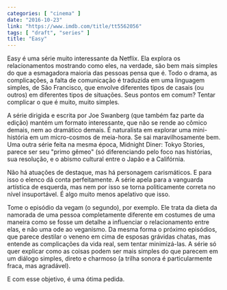 ```yaml
---
categories: [ "cinema" ]
date: "2016-10-23"
link: "https://www.imdb.com/title/tt5562056"
tags: [ "draft", "series" ]
title: "Easy"
---
```

Easy é uma série muito interessante da Netflix. Ela explora os relacionamentos mostrando como eles, na verdade, são bem mais simples do que a esmagadora maioria das pessoas pensa que é. Todo o drama, as complicações, a falta de comunicação é traduzida em uma linguagem simples, de São Francisco, que envolve diferentes tipos de casais (ou outros) em diferentes tipos de situações. Seus pontos em comum? Tentar complicar o que é muito, muito simples.

A série dirigida e escrita por Joe Swanberg (que também faz parte da edição) mantém um formato interessante, que não se rende ao cômico demais, nem ao dramático demais. É naturalista em explorar uma mini-história em um micro-cosmos de meia-hora. Se sai maravilhosamente bem. Uma outra série feita na mesma época, Midnight Diner: Tokyo Stories, parece ser seu "primo gêmeo" (só diferenciando pelo foco nas histórias, sua resolução, e o abismo cultural entre o Japão e a Califórnia.

Não há atuações de destaque, mas há personagem carismáticos. E para isso o elenco dá conta perfeitamente. A série apela para a vanguarda artística de esquerda, mas nem por isso se torna politicamente correta no nível insuportável. É algo muito menos apelativo que isso.

Tome o episódio da vegam (o segundo), por exemplo. Ele trata da dieta da namorada de uma pessoa completamente diferente em costumes de uma maneira como se fosse um detalhe a influenciar o relacionamento entre elas, e não uma ode ao veganismo. Da mesma forma o próximo episódios, que parece destilar o veneno em cima de esposas grávidas chatas, mas entende as complicações da vida real, sem tentar minimizá-las. A série só quer explicar como as coisas podem ser mais simples do que parecem em um diálogo simples, direto e charmoso (a trilha sonora é particularmente fraca, mas agradável).

E com esse objetivo, é uma ótima pedida.
